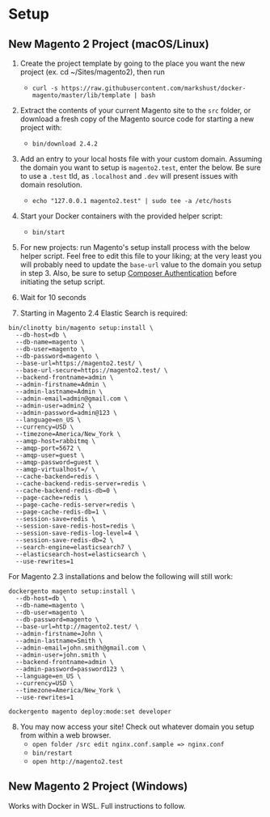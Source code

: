 # Setup

## New Magento 2 Project (macOS/Linux)

1. Create the project template by going to the place you want the new project (ex. cd ~/Sites/magento2), then run
	- `curl -s https://raw.githubusercontent.com/markshust/docker-magento/master/lib/template | bash`

2. Extract the contents of your current Magento site to the `src` folder, or download a fresh copy of the Magento source code for starting a new project with:
    - `bin/download 2.4.2`

3. Add an entry to your local hosts file with your custom domain. Assuming the domain you want to setup is `magento2.test`, enter the below. Be sure to use a `.test` tld, as `.localhost` and `.dev` will present issues with domain resolution.
    - `echo "127.0.0.1 magento2.test" | sudo tee -a /etc/hosts`

4. Start your Docker containers with the provided helper script:
    - `bin/start`

5. For new projects: run Magento's setup install process with the below helper script. Feel free to edit this file to your liking; at the very least you will probably need to update the `base-url` value to the domain you setup in step 3. Also, be sure to setup [Composer Authentication](https://github.com/markshust/docker-magento#composer-authentication) before initiating the setup script.

6. Wait for 10 seconds

7. Starting in Magento 2.4 Elastic Search is required:
```
bin/clinotty bin/magento setup:install \
  --db-host=db \
  --db-name=magento \
  --db-user=magento \
  --db-password=magento \
  --base-url=https://magento2.test/ \
  --base-url-secure=https://magento2.test/ \
  --backend-frontname=admin \
  --admin-firstname=Admin \
  --admin-lastname=Admin \
  --admin-email=admin@gmail.com \
  --admin-user=admin2 \
  --admin-password=admin@123 \
  --language=en_US \
  --currency=USD \
  --timezone=America/New_York \
  --amqp-host=rabbitmq \
  --amqp-port=5672 \
  --amqp-user=guest \
  --amqp-password=guest \
  --amqp-virtualhost=/ \
  --cache-backend=redis \
  --cache-backend-redis-server=redis \
  --cache-backend-redis-db=0 \
  --page-cache=redis \
  --page-cache-redis-server=redis \
  --page-cache-redis-db=1 \
  --session-save=redis \
  --session-save-redis-host=redis \
  --session-save-redis-log-level=4 \
  --session-save-redis-db=2 \
  --search-engine=elasticsearch7 \
  --elasticsearch-host=elasticsearch \
  --use-rewrites=1
```

For Magento 2.3 installations and below the following will still work:
```
dockergento magento setup:install \
  --db-host=db \
  --db-name=magento \
  --db-user=magento \
  --db-password=magento \
  --base-url=http://magento2.test/ \
  --admin-firstname=John \
  --admin-lastname=Smith \
  --admin-email=john.smith@gmail.com \
  --admin-user=john.smith \
  --backend-frontname=admin \
  --admin-password=password123 \
  --language=en_US \
  --currency=USD \
  --timezone=America/New_York \
  --use-rewrites=1
```

```
dockergento magento deploy:mode:set developer
```

8. You may now access your site! Check out whatever domain you setup from within a web browser.
    - `open folder /src edit nginx.conf.sample => nginx.conf`
    - `bin/restart`
    - `open http://magento2.test`

## New Magento 2 Project (Windows)

Works with Docker in WSL. Full instructions to follow.
